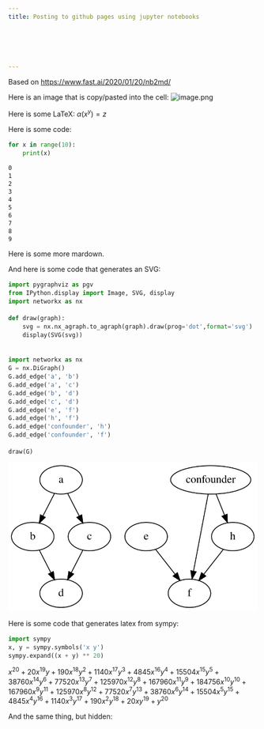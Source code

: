 ```yaml
---
title: Posting to github pages using jupyter notebooks





---
```



Based on https://www.fast.ai/2020/01/20/nb2md/

Here is an image that is copy/pasted into the cell:
![image.png](notebooks/2020-09-06-example-post_files/att_00000.png)

Here is some LaTeX: $\alpha(x^y) = z$

Here is some code:
<div class="codecell" markdown="1">
<div class="input_area" markdown="1">

```python
for x in range(10):
    print(x)
```

</div>
<div class="output_area" markdown="1">

    0
    1
    2
    3
    4
    5
    6
    7
    8
    9


</div>

</div>

Here is some more mardown.

And here is some code that generates an SVG:

<div class="codecell" markdown="1">
<div class="input_area" markdown="1">

```python
import pygraphviz as pgv
from IPython.display import Image, SVG, display
import networkx as nx

def draw(graph):
    svg = nx.nx_agraph.to_agraph(graph).draw(prog='dot',format='svg')
    display(SVG(svg))

    
import networkx as nx
G = nx.DiGraph()
G.add_edge('a', 'b')
G.add_edge('a', 'c')
G.add_edge('b', 'd')
G.add_edge('c', 'd')
G.add_edge('e', 'f')
G.add_edge('h', 'f')
G.add_edge('confounder', 'h')
G.add_edge('confounder', 'f')

draw(G)
```

</div>
<div class="output_area" markdown="1">


![svg](/images/2020-09-06-example-post_files/output_3_0.svg)


</div>

</div>

Here is some code that generates latex from sympy:
<div class="codecell" markdown="1">
<div class="input_area" markdown="1">

```python
import sympy
x, y = sympy.symbols('x y')
sympy.expand((x + y) ** 20)
```

</div>
<div class="output_area" markdown="1">




$\displaystyle x^{20} + 20 x^{19} y + 190 x^{18} y^{2} + 1140 x^{17} y^{3} + 4845 x^{16} y^{4} + 15504 x^{15} y^{5} + 38760 x^{14} y^{6} + 77520 x^{13} y^{7} + 125970 x^{12} y^{8} + 167960 x^{11} y^{9} + 184756 x^{10} y^{10} + 167960 x^{9} y^{11} + 125970 x^{8} y^{12} + 77520 x^{7} y^{13} + 38760 x^{6} y^{14} + 15504 x^{5} y^{15} + 4845 x^{4} y^{16} + 1140 x^{3} y^{17} + 190 x^{2} y^{18} + 20 x y^{19} + y^{20}$



</div>

</div>

And the same thing, but hidden:
